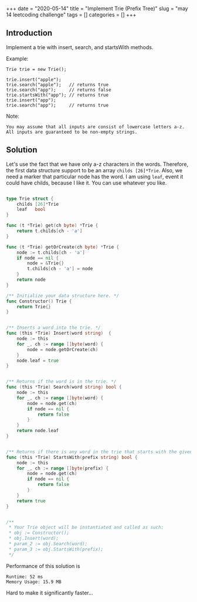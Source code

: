 +++
date = "2020-05-14"
title = "Implement Trie (Prefix Tree)"
slug = "may 14 leetcoding challenge"
tags = []
categories = []
+++

## Introduction

Implement a trie with insert, search, and startsWith methods.

Example:
```
Trie trie = new Trie();

trie.insert("apple");
trie.search("apple");   // returns true
trie.search("app");     // returns false
trie.startsWith("app"); // returns true
trie.insert("app");   
trie.search("app");     // returns true
```

Note:
```
You may assume that all inputs are consist of lowercase letters a-z.
All inputs are guaranteed to be non-empty strings.
```

## Solution

Let's use the fact that we have only a-z characters in the words.
Therefore, the first data structure support to be an array `childs [26]*Trie`.
Also, we need a marker that particular node has the word. I am using `leaf`, event it could have childs, because I like it.
You can use whatever you like.

``` go

type Trie struct {
    childs [26]*Trie
    leaf   bool
}

func (t *Trie) get(ch byte) *Trie {
    return t.childs[ch - 'a']
}

func (t *Trie) getOrCreate(ch byte) *Trie {
    node := t.childs[ch - 'a']
    if node == nil {
        node = &Trie{}
        t.childs[ch - 'a'] = node
    }
    return node
}

/** Initialize your data structure here. */
func Constructor() Trie {
    return Trie{}
}


/** Inserts a word into the trie. */
func (this *Trie) Insert(word string)  {
    node := this
    for _, ch := range []byte(word) {
        node = node.getOrCreate(ch)
    }
    node.leaf = true
}


/** Returns if the word is in the trie. */
func (this *Trie) Search(word string) bool {
    node := this
    for _, ch := range []byte(word) {
        node = node.get(ch)
        if node == nil {
            return false
        }
    }
    return node.leaf
}


/** Returns if there is any word in the trie that starts with the given prefix. */
func (this *Trie) StartsWith(prefix string) bool {
    node := this
    for _, ch := range []byte(prefix) {
        node = node.get(ch)
        if node == nil {
            return false
        }
    }
    return true
}


/**
 * Your Trie object will be instantiated and called as such:
 * obj := Constructor();
 * obj.Insert(word);
 * param_2 := obj.Search(word);
 * param_3 := obj.StartsWith(prefix);
 */
```

Performance of this solution is
```
Runtime: 52 ms
Memory Usage: 15.9 MB
```

Hard to make it significantly faster...
